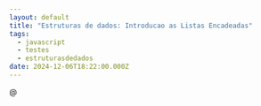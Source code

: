 ```yaml
---
layout: default
title: "Estruturas de dados: Introducao as Listas Encadeadas"
tags:
  - javascript
  - testes
  - estruturasdedados
date: 2024-12-06T18:22:00.000Z
---
```

@
